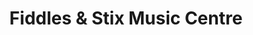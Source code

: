 ---
title: "Fiddles & Stix Music Centre"
url: /yellowknife/fiddles-and-stix-music-centre/
shop: music
---